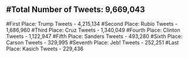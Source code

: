 #Total Number of Tweets: 9,669,043 
---
#First Place: Trump Tweets - 4,215,134
#Second Place: Rubio Tweets - 1,686,960
#Third Place: Cruz Tweets - 1,340,049
#Fourth Place: Clinton Tweets - 1,122,947
#Fifth Place: Sanders Tweets - 493,280
#Sixth Place: Carson Tweets - 329,995
#Seventh Place: Jeb! Tweets - 252,251
#Last Place: Kasich Tweets - 229,436
